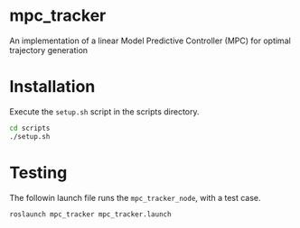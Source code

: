 # mpc_tracker
An implementation of a linear Model Predictive Controller (MPC) for optimal trajectory generation

# Installation
Execute the `setup.sh` script in the scripts directory.
```bash
cd scripts
./setup.sh
```

# Testing
The followin launch file runs the `mpc_tracker_node`, with a test case.
```bash
roslaunch mpc_tracker mpc_tracker.launch
```
